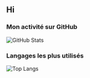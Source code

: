 ## Hi

### Mon activité sur GitHub

![GitHub Stats](https://github-readme-stats.vercel.app/api?username=Pou-1&show_icons=true&hide_title=true&hide=prs)

### Langages les plus utilisés

![Top Langs](https://github-readme-stats.vercel.app/api/top-langs/?username=Pou-1&layout=compact&theme=midnight-purple)


